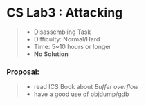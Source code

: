 # CS Lab3 : Attacking

> * Disassembling Task
> * Difficulty: Normal/Hard
> * Time: 5~10 hours or longer
> * **No Solution**

### Proposal:

> * read ICS Book about *Buffer overflow*
> * have a good use of objdump/gdb